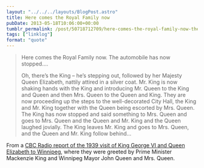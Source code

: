 ```yaml
---
layout: "../../../layouts/BlogPost.astro"
title: Here comes the Royal Family now
pubDate: 2013-05-18T10:06:00+00:00
tumblr_permalink: /post/50718712709/here-comes-the-royal-family-now-the-automobile
tags: ["linklog"]
format: "quote"
---
```


> Here comes the Royal Family now. The automobile has now stopped&hellip;.
>
> Oh, there&rsquo;s the King &ndash; he&rsquo;s stepping out, followed by her Majesty Queen Elizabeth, nattily attired in a silver coat. Mr. King is now shaking hands with the King and introducing Mr. Queen to the King and Queen and then Mrs. Queen to the Queen and King. They are now proceeding up the steps to the well-decorated City Hall, the King and Mr. King together with the Queen being escorted by Mrs. Queen. The King has now stopped and said something to Mrs. Queen and goes to Mrs. Queen and the Queen and Mr. King and the Queen laughed jovially. The King leaves Mr. King and goes to Mrs. Queen, and the Queen and Mr. King follow behind&hellip;

From a <a href="http://www.diemer.ca/OtherDocs/RoyalMoments.htm">CBC Radio report of the 1939 visit of King George VI and Queen Elizabeth to Winnipeg</a>, where they were greeted by Prime Minister Mackenzie King and Winnipeg Mayor John Queen and Mrs. Queen.
